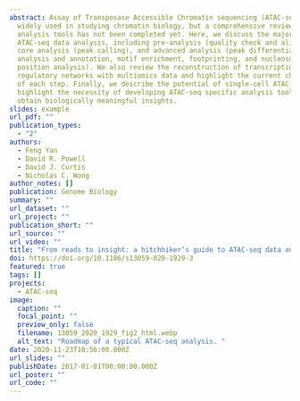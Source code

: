 ```yaml
---
abstract: Assay of Transposase Accessible Chromatin sequencing (ATAC-seq) is
  widely used in studying chromatin biology, but a comprehensive review of the
  analysis tools has not been completed yet. Here, we discuss the major steps in
  ATAC-seq data analysis, including pre-analysis (quality check and alignment),
  core analysis (peak calling), and advanced analysis (peak differential
  analysis and annotation, motif enrichment, footprinting, and nucleosome
  position analysis). We also review the reconstruction of transcriptional
  regulatory networks with multiomics data and highlight the current challenges
  of each step. Finally, we describe the potential of single-cell ATAC-seq and
  highlight the necessity of developing ATAC-seq specific analysis tools to
  obtain biologically meaningful insights.
slides: example
url_pdf: ""
publication_types:
  - "2"
authors:
  - Feng Yan
  - David R. Powell
  - David J. Curtis
  - Nicholas C. Wong
author_notes: []
publication: Genome Biology
summary: ""
url_dataset: ""
url_project: ""
publication_short: ""
url_source: ""
url_video: ""
title: "From reads to insight: a hitchhiker’s guide to ATAC-seq data analysis"
doi: https://doi.org/10.1186/s13059-020-1929-3
featured: true
tags: []
projects:
  - ATAC-seq
image:
  caption: ""
  focal_point: ""
  preview_only: false
  filename: 13059_2020_1929_fig2_html.webp
  alt_text: "Roadmap of a typical ATAC-seq analysis. "
date: 2020-11-23T10:56:00.000Z
url_slides: ""
publishDate: 2017-01-01T00:00:00.000Z
url_poster: ""
url_code: ""
---
```


